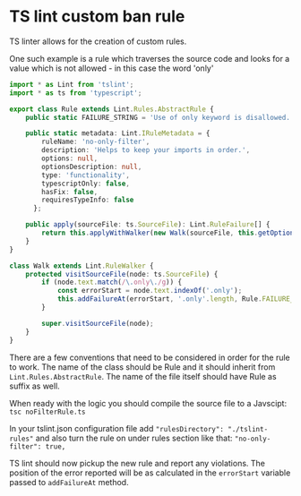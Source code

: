 TS lint custom ban rule
======================

TS linter allows for the creation of custom rules.

One such example is a rule which traverses the source code and looks for a value which is not allowed - in this case the word 'only'

```typescript
import * as Lint from 'tslint';
import * as ts from 'typescript';

export class Rule extends Lint.Rules.AbstractRule {
    public static FAILURE_STRING = 'Use of only keyword is disallowed.';

    public static metadata: Lint.IRuleMetadata = {
        ruleName: 'no-only-filter',
        description: 'Helps to keep your imports in order.',
        options: null,
        optionsDescription: null,
        type: 'functionality',
        typescriptOnly: false,
        hasFix: false,
        requiresTypeInfo: false
      };

    public apply(sourceFile: ts.SourceFile): Lint.RuleFailure[] {
        return this.applyWithWalker(new Walk(sourceFile, this.getOptions()));
    }
}

class Walk extends Lint.RuleWalker {
    protected visitSourceFile(node: ts.SourceFile) {
        if (node.text.match(/\.only\./g)) {
            const errorStart = node.text.indexOf('.only');
            this.addFailureAt(errorStart, '.only'.length, Rule.FAILURE_STRING);
        }

        super.visitSourceFile(node);
    }
}
```

There are a few conventions that need to be considered in order for the rule to work. The name of the class should be Rule and it should inherit from `Lint.Rules.AbstractRule`. The name of the file itself should have Rule as suffix as well.

When ready with the logic you should compile the source file to a Javscipt: ```tsc noFilterRule.ts```

In your tslint.json configuration file add ```"rulesDirectory": "./tslint-rules"``` and also turn the rule on under rules section like that: ```"no-only-filter": true,```

TS lint should now pickup the new rule and report any violations. The position of the error reported will be as calculated in the ```errorStart``` variable passed to ```addFailureAt``` method.
